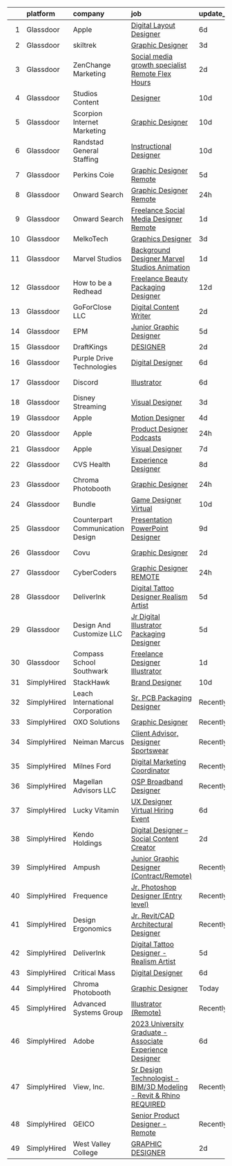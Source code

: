 

|    | platform    | company                          | job                                                                                                                                                                                                                                                                                                                                                                                                                                                                                                                                                                                                                                                                                                                                                                                                                                                                                                                                                                                                                                                                                                                                                                                                                                                                                                                                                                                                          | update_time   | location                      |
|---:|:------------|:---------------------------------|:-------------------------------------------------------------------------------------------------------------------------------------------------------------------------------------------------------------------------------------------------------------------------------------------------------------------------------------------------------------------------------------------------------------------------------------------------------------------------------------------------------------------------------------------------------------------------------------------------------------------------------------------------------------------------------------------------------------------------------------------------------------------------------------------------------------------------------------------------------------------------------------------------------------------------------------------------------------------------------------------------------------------------------------------------------------------------------------------------------------------------------------------------------------------------------------------------------------------------------------------------------------------------------------------------------------------------------------------------------------------------------------------------------------|:--------------|:------------------------------|
|  1 | Glassdoor   | Apple                            | [Digital Layout Designer](https://www.glassdoor.com/partner/jobListing.htm?pos=101&ao=1110586&s=58&guid=00000182e86cf401bd48307a34e128ff&src=GD_JOB_AD&t=SR&vt=w&cs=1_1c807a6a&cb=1661756831268&jobListingId=1008087407427&cpc=FD1C1DA32C38CFA7&jrtk=3-0-1gbk6pt61gfoo801-1gbk6pt6ngfok800-3a88cbb6245b3746--6NYlbfkN0BvKrLyj5gPmtZO9T8euul8TCxuuKNOtzRJOomxnwSEodTz2Bc-sPZlMlNbJQ5kKAtnIqVQtGrRr6xieWlWDZObPwTAX-OchRmxXazG0y7ixnj08xoN3049OQxJcQGuA6TsR_VIPsSirgjJCPM1RX9CJ3ndzBJtAfGcY09FTM-XzbWj8whopbaGGWjy8QToa7SzGWw6vlAFbA-8Oo614-xMVe1lPvm_Hg4L8ZS8tSJ9HcrEUny-18WlBugerZfYUsnTI2xfns5W-WwM5fqq7z7LqCTDCp7J-mZ7I4JmU6qidhLpzBHmRg3OUeB4ptVfIHVUHXOJ4fPkhxJluOrDkmJHeDBae1lo-6XM6z5LzQvOg1FJX-hTvH5s8js0c3tz6AuCl7rp9htMl9HMs14RSJ-C-iJo3Sza18nCKpFOtBDw_uqwS62mye9vhY3kufrEtTaQPewcJVp0ZyJT5Bi7ytqyGV9sTnq3QOS0CZrAIPulRbH3UbZzPuoivCnJ18YFYrgdTQ1WetbAb72-i4pIm-cbXCUcO-EbIqluRyAhw89X4HM9cqUHwQXVKZCKznV7msyigckI6LyxWrVLPEt6l5hFbIsQirrGmnzmczSqhMtBPly0C7lt3W-3eCp3vHz83437fHCeX3pSUVji9v1fhqXRskRHbKKwuBHmy-b4Kt8euv55L7wXE8x-qJy21qZZhRFN_n9B9_ShNKr-hUlB2Zm6A859gjt3WNM7VRCU5Flz-1LJYVu4gZgJUCDW0wcskU7Fcgo7J394sVRi2FL2LYSPIRiB5at8jNCS1mgyWMa_6z9RYYKlfroAYscva33gSsPpJpml8kZexael0y0OdvkI22pWNCA36X29WsHzaxxVKpbW-81LNVa0Dz5sZmRUqopIkK0vmBHeu66YxlVYUJnrxEamoAkOmQ5DTUCzorODHuBzJDEPmM_-bZswQ2XDwcG0aI2CdyPbFdf8BXFxKscl)                                                                | 6d            | Beaverton, OR                 |
|  2 | Glassdoor   | skiltrek                         | [Graphic Designer](https://www.glassdoor.com/partner/jobListing.htm?pos=119&ao=1136043&s=58&guid=00000182e86cf401bd48307a34e128ff&src=GD_JOB_AD&t=SR&vt=w&ea=1&cs=1_ab48c5e2&cb=1661756831270&jobListingId=1008093573531&jrtk=3-0-1gbk6pt61gfoo801-1gbk6pt6ngfok800-7b8d5e09ddf61161-)                                                                                                                                                                                                                                                                                                                                                                                                                                                                                                                                                                                                                                                                                                                                                                                                                                                                                                                                                                                                                                                                                                                       | 3d            | Remote                        |
|  3 | Glassdoor   | ZenChange Marketing              | [Social media growth specialist   Remote  Flex Hours](https://www.glassdoor.com/partner/jobListing.htm?pos=103&ao=1110586&s=58&guid=00000182e86cf401bd48307a34e128ff&src=GD_JOB_AD&t=SR&vt=w&ea=1&cs=1_b5766e0f&cb=1661756831269&jobListingId=1008097089832&cpc=9908D8D4413DBB8A&jrtk=3-0-1gbk6pt61gfoo801-1gbk6pt6ngfok800-cc59ad877b1d5c37--6NYlbfkN0DdLn5tXN_RiyJSiFodarGZFJKa8s6F6AK0THPBWp05MQOFQCzoYzZxMhuFslO7ZNThBzeeXkP-N6w-D-MwDaAx6x5tjMKegXvQ5a50KA5rTw7QeKenGgHlCc5YedCXJ_x32svpPV0INv_c0T9ixdWInxrPRPAot0y60xrDqi-KNJpf3VgJh_9cWhIpEj-s6yOWPhhJnbz97V0kgBiX1mwhRTLUy04tLpOOeFXGQjk75SpP2AfQM6KkYuNZpVfsTFmJCrb5Iqte96XLVbjW8f9TDEyFhNYaQYWofwG3pRCAECr5tZJ1ohBrxWPXBhmKz51v6zpY4sX8p2138OjuSjP0l8MmRehZGKMsFj6cDrtvzySeMCvWSpf87k8yP3jijNS8T8SCVnCe9E1YEkKx1UA7MjKBC5rCAlBVXAGLqLv5UnZGrtf1jyf1GM39e-jaHM41zMRtN5nABY46IFIuzitLGkD3ead87z0X8pcVWQ2fRANc89yBh6_oB4yWz9ujVeyTHl6GVZ6ZLppdN0L33MHZXxsQILVTpXs%3D)                                                                                                                                                                                                                                                                                                                                                                                                                                                                                 | 2d            | Remote                        |
|  4 | Glassdoor   | Studios Content                  | [Designer](https://www.glassdoor.com/partner/jobListing.htm?pos=120&ao=1136043&s=58&guid=00000182e86cf401bd48307a34e128ff&src=GD_JOB_AD&t=SR&vt=w&cs=1_bc6c71f3&cb=1661756831270&jobListingId=1008078500106&jrtk=3-0-1gbk6pt61gfoo801-1gbk6pt6ngfok800-7e3a1ec9b393dd6b-)                                                                                                                                                                                                                                                                                                                                                                                                                                                                                                                                                                                                                                                                                                                                                                                                                                                                                                                                                                                                                                                                                                                                    | 10d           | Burbank, CA                   |
|  5 | Glassdoor   | Scorpion Internet Marketing      | [Graphic Designer](https://www.glassdoor.com/partner/jobListing.htm?pos=127&ao=1136043&s=58&guid=00000182e86cf401bd48307a34e128ff&src=GD_JOB_AD&t=SR&vt=w&cs=1_59939706&cb=1661756831271&jobListingId=1008079644216&jrtk=3-0-1gbk6pt61gfoo801-1gbk6pt6ngfok800-102242489f72aba8-)                                                                                                                                                                                                                                                                                                                                                                                                                                                                                                                                                                                                                                                                                                                                                                                                                                                                                                                                                                                                                                                                                                                            | 10d           | Remote                        |
|  6 | Glassdoor   | Randstad General Staffing        | [Instructional Designer](https://www.glassdoor.com/partner/jobListing.htm?pos=105&ao=1110586&s=58&guid=00000182e86cf401bd48307a34e128ff&src=GD_JOB_AD&t=SR&vt=w&ea=1&cs=1_a1786f86&cb=1661756831269&jobListingId=1008079155851&cpc=8795CF9063CD573D&jrtk=3-0-1gbk6pt61gfoo801-1gbk6pt6ngfok800-18b805804acbab83--6NYlbfkN0BP0SNj5t90jkfF5SbRhYc-YYyKnIlIACqwosTKYtJiUDnNwr95_yCCaj4i1P0DjeJIenB5VX5Dtw3zu90IJ--kfwZrHUNH1vr9HXF0ByJEjkulWZb0USU3fXMEcJnWGQP26r5U5HWUWBo9cBYzuTMjsokKtI-lvImRFMddFWLcwyo6Mo5p3SGDEdu0OeU8C7OlXhK6UNe6q_Knu_lVuWozynaZF_dUtOOZv9ibNpDtIJTJI58frBQ2f3ZbDGkekdJoMJneJvzH9CxLRAPnQGS9eeITPTpUe2VCr1egXQ3cJukxninDmxOqaQQJWNsYWTbmfevpMoZ_lELsXKe9p8JQGgTfkaBJJSvSbEh4YLXL4DnYln2EEEbJc6gtberHkjkoEpYzRozcuNkLZcZ99PkoENj-BVVoNGiUxt1sSuH8OD8d27RGtlVJG9YOqwqAfE63Ol1mIsWa9nf6S0ta4JGcZ3gUYdB7hkSxtRSLPCvUJPBTLU4uq0pdTX1w3hUjBNdDu5OedsJnVcM_g9GKjSWF-3krbDGFJz4LTv8yfazXXmV68Qz8N_SS3yC9MJCjhf0tg42Q478U8yrVl4X04DQcn1Yl8nssgJkxtUxlz1P8Vga4ninSZC01T12uYqsLHhKOp02PT8lA77TNmBxqWFhI)                                                                                                                                                                                                                                                                                                                                                                                            | 10d           | Remote                        |
|  7 | Glassdoor   | Perkins Coie                     | [Graphic Designer   Remote](https://www.glassdoor.com/partner/jobListing.htm?pos=112&ao=1136043&s=58&guid=00000182e86cf401bd48307a34e128ff&src=GD_JOB_AD&t=SR&vt=w&cs=1_71948b45&cb=1661756831270&jobListingId=1008088557866&jrtk=3-0-1gbk6pt61gfoo801-1gbk6pt6ngfok800-ebd22c716f2ff4d3-)                                                                                                                                                                                                                                                                                                                                                                                                                                                                                                                                                                                                                                                                                                                                                                                                                                                                                                                                                                                                                                                                                                                   | 5d            | Seattle, WA                   |
|  8 | Glassdoor   | Onward Search                    | [Graphic Designer  Remote ](https://www.glassdoor.com/partner/jobListing.htm?pos=104&ao=1110586&s=58&guid=00000182e86cf401bd48307a34e128ff&src=GD_JOB_AD&t=SR&vt=w&cs=1_062afa94&cb=1661756831269&jobListingId=1008099053227&cpc=8795CF9063CD573D&jrtk=3-0-1gbk6pt61gfoo801-1gbk6pt6ngfok800-627d85c96d3fa8dc--6NYlbfkN0B7YoEZZ2QAGDyEGGmBPAUWSHc1Mt3sMCn9FehKcWA3w0R0aH9tn_iPRcrT6N-MqNSKNrT-daihhhZfXg3lc9NM6wJlZqDDxeMxpHfRS1t8gKxmaViRX0sxHEXZy-ivxLwlRylF00luSL8u0fdbzIwqK35xLDqK2WHwuj1XI_QPpceKsydN7E-uxCr4y0kPUo4sK9Gge2Nv0uo8KwUvLqPzcQNUnO837NdfNMEveHnAvEgSvt_IjujuqMpOkYQDPHn5AUAmeZLwtJ23at8fLeVQkFpkJw-5DChoyiRyXYhtL4qaMmyuBIm3M7nKOT2PsawPKTtiyO2GKKgxVwMNqjHnjC8AJyyCUnOLA0tmVgWCKGHVgZOcoQzMlZCYxdmKKZcpEybF0Mme9_teeW8iLoXd2PYABKke1MHddNdOEVpumOCDJoy-KZUGnrWPTXgn2su84c3SPhRqAQcnXxJ_GDAEY88jCM4fSLuKbOQdM65LtxBp9LWONKM0A9BvtPB8Az--mKklwhbuk0lVvQaHlKnvbkmIjg_IZx6HreBuMoy70L7jmuCj7nM_cnbfkAHuJcfHd2dx6S90lI9R3sgrB5GnkYx1JujQmlSnbFdnJrvZYWCCx5uec78s6vxH59r8jxpk5qhREDT6hbA3d0PiZjBpGRfDzTwGcYJjpq1zQbl739ExqTGtn3pAwBq2SqneFNnFWzkieMXQmviIaE494SFnNS4Ewq8Fmd-b5Xo_R54_HCAT3nwJunyI8BnPcebl6JEZc8gDCM0boga14M4-CTwBALLoK4b3vA7wz7EfC78sQ0siun4Ev2PiDNYRRgRezP-LR8lnbM3UK3OUgIkjOMMade3goGEd0fv7kZWHwRCu3faJ4-bFLS1Jkk63-LCG4k-RRf2Ha1S8IDlyLYavlhFV6KtWlWSQbsPauTxR7Wd5-9gQABaicXvnznxidIhcKFkzbfYGjoO8WE57TB8hPHrTw6lOQs0CFuUtc0H51VxPtY3XK-8Qc0Sxe1OalG_863U%3D)                | 24h           | Los Angeles, CA               |
|  9 | Glassdoor   | Onward Search                    | [Freelance Social Media Designer  Remote ](https://www.glassdoor.com/partner/jobListing.htm?pos=107&ao=1110586&s=58&guid=00000182e86cf401bd48307a34e128ff&src=GD_JOB_AD&t=SR&vt=w&cs=1_8f239e1e&cb=1661756831269&jobListingId=1008098064202&cpc=9908D8D4413DBB8A&jrtk=3-0-1gbk6pt61gfoo801-1gbk6pt6ngfok800-36cb14f4a5041696--6NYlbfkN0B7YoEZZ2QAGDyEGGmBPAUWSHc1Mt3sMCn9FehKcWA3w0R0aH9tn_iPRcrT6N-MqNS3OebK6zBBJLvOxY-0lemLIPNQoOGUtbSKLqrsJNJ0vSBgvW_7tk11ZrKJkca_nxxwGKfe4Oze9rJ3PCemlsOFkEhvhWyVw8yL9lYzePKPqmQPRf8d1dJ1OhWpmoro-Eq7XevBiYx2ZRMA77nEqPQHwRrgUI2r-kbLjwtGkUOdatHRQ4Z8s-_EI5ZPA6jE94VOT5BuwCz2_HqZbFT2bDOK97YaW3-Zs7eX6L3Vkz5ZGcCZ8HCzz6gVuKivzpzc7wrLOpT-rGVIdalC1-P72M4HkPEvZGntqLKCAErHohlalh0bQBPSoHQ-25tV4XybhE-yGD1y4efCJk4trEQkt4vrk0L7XqIeuSFw5Hff4bAzYX_m5eF0q9aN-EJfWwvvFFgte44CZOnXAVgsLzt5QyGwmMmhCHuWiJfhiny1mn9C7wiKLBp-XLdsWFjorwMbsZM0DTP6IEzfheUaR_1sPxWIdCewxFm-uFidG4g7GMP2klzTy2tQHdmZ2CWCRSycDOw27T1ciWgh83fHNuP1Y7adVJEyjHXDUDNFyzMEyszmouUFkm5XfKGzVE1nuMVTIcbs30glMtsNRB8YW27nhgzYw7J7MEcHh5LDSdpOxgZJQX3gYpW24NdzDRnhx_GoJqJx_pexx3HUWN1TtgSZKp4GC1TwIVcHDtC1ywa0FbZxfRubcd8BHwXmv979rHDshT6VWUexOvh1Bz5hlol4-ziRbcag5gSjYDBmll2J9nLUhaUKjoXo0-WGwenvEBwSJmjsPEXwjywtYPW7MxR7TSFSRMjcBM9x4XRaTaMiOoqO7NjF2eR0aCHV8KhkY3sc-_494b5Q3PySkO_WBpqJmbKdVrfjTnyrtzqBiXNBarE-NF_iPK0hHYSI5-EIrhUrqYh6t1RvsF1zgvHI1pn7kXYMyvPEqTTxJ6e6e-MZX16AkKUuSuDIzSUxBu5msLPyK3k%3D) | 1d            | New Jersey                    |
| 10 | Glassdoor   | MelkoTech                        | [Graphics Designer](https://www.glassdoor.com/partner/jobListing.htm?pos=113&ao=1136043&s=58&guid=00000182e86cf401bd48307a34e128ff&src=GD_JOB_AD&t=SR&vt=w&cs=1_a78d33b2&cb=1661756831270&jobListingId=1008094859057&jrtk=3-0-1gbk6pt61gfoo801-1gbk6pt6ngfok800-b2f4b30c8b101595-)                                                                                                                                                                                                                                                                                                                                                                                                                                                                                                                                                                                                                                                                                                                                                                                                                                                                                                                                                                                                                                                                                                                           | 3d            | Remote                        |
| 11 | Glassdoor   | Marvel Studios                   | [Background Designer   Marvel Studios Animation](https://www.glassdoor.com/partner/jobListing.htm?pos=130&ao=1136043&s=58&guid=00000182e86cf401bd48307a34e128ff&src=GD_JOB_AD&t=SR&vt=w&cs=1_9534577b&cb=1661756831271&jobListingId=1008098248766&jrtk=3-0-1gbk6pt61gfoo801-1gbk6pt6ngfok800-549b305f52acca06-)                                                                                                                                                                                                                                                                                                                                                                                                                                                                                                                                                                                                                                                                                                                                                                                                                                                                                                                                                                                                                                                                                              | 1d            | Burbank, CA                   |
| 12 | Glassdoor   | How to be a Redhead              | [Freelance Beauty Packaging Designer](https://www.glassdoor.com/partner/jobListing.htm?pos=116&ao=1136043&s=58&guid=00000182e86cf401bd48307a34e128ff&src=GD_JOB_AD&t=SR&vt=w&ea=1&cs=1_a9d8b7ec&cb=1661756831270&jobListingId=1008074854296&jrtk=3-0-1gbk6pt61gfoo801-1gbk6pt6ngfok800-3b678a8a9f0d509b-)                                                                                                                                                                                                                                                                                                                                                                                                                                                                                                                                                                                                                                                                                                                                                                                                                                                                                                                                                                                                                                                                                                    | 12d           | Remote                        |
| 13 | Glassdoor   | GoForClose LLC                   | [Digital Content Writer](https://www.glassdoor.com/partner/jobListing.htm?pos=117&ao=1136043&s=58&guid=00000182e86cf401bd48307a34e128ff&src=GD_JOB_AD&t=SR&vt=w&ea=1&cs=1_72de34e5&cb=1661756831270&jobListingId=1008096995928&jrtk=3-0-1gbk6pt61gfoo801-1gbk6pt6ngfok800-d917b197087f31f9-)                                                                                                                                                                                                                                                                                                                                                                                                                                                                                                                                                                                                                                                                                                                                                                                                                                                                                                                                                                                                                                                                                                                 | 2d            | Remote                        |
| 14 | Glassdoor   | EPM                              | [Junior Graphic Designer](https://www.glassdoor.com/partner/jobListing.htm?pos=124&ao=1136043&s=58&guid=00000182e86cf401bd48307a34e128ff&src=GD_JOB_AD&t=SR&vt=w&ea=1&cs=1_0de6ed57&cb=1661756831271&jobListingId=1008089364294&jrtk=3-0-1gbk6pt61gfoo801-1gbk6pt6ngfok800-ea28def4a1a6eb50-)                                                                                                                                                                                                                                                                                                                                                                                                                                                                                                                                                                                                                                                                                                                                                                                                                                                                                                                                                                                                                                                                                                                | 5d            | Atlanta, GA                   |
| 15 | Glassdoor   | DraftKings                       | [DESIGNER](https://www.glassdoor.com/partner/jobListing.htm?pos=129&ao=1136043&s=58&guid=00000182e86cf401bd48307a34e128ff&src=GD_JOB_AD&t=SR&vt=w&cs=1_b4f2aa0d&cb=1661756831271&jobListingId=1008097123558&jrtk=3-0-1gbk6pt61gfoo801-1gbk6pt6ngfok800-1cdb88cf6240b6e9-)                                                                                                                                                                                                                                                                                                                                                                                                                                                                                                                                                                                                                                                                                                                                                                                                                                                                                                                                                                                                                                                                                                                                    | 2d            | Boston, MA                    |
| 16 | Glassdoor   | Purple Drive Technologies        | [Digital Designer](https://www.glassdoor.com/partner/jobListing.htm?pos=110&ao=1136043&s=58&guid=00000182e86cf401bd48307a34e128ff&src=GD_JOB_AD&t=SR&vt=w&ea=1&cs=1_76e98ba6&cb=1661756831269&jobListingId=1008086241677&jrtk=3-0-1gbk6pt61gfoo801-1gbk6pt6ngfok800-35eec477d995546b-)                                                                                                                                                                                                                                                                                                                                                                                                                                                                                                                                                                                                                                                                                                                                                                                                                                                                                                                                                                                                                                                                                                                       | 6d            | Remote                        |
| 17 | Glassdoor   | Discord                          | [Illustrator](https://www.glassdoor.com/partner/jobListing.htm?pos=109&ao=1136043&s=58&guid=00000182e86cf401bd48307a34e128ff&src=GD_JOB_AD&t=SR&vt=w&cs=1_be57ec86&cb=1661756831269&jobListingId=1008086784615&jrtk=3-0-1gbk6pt61gfoo801-1gbk6pt6ngfok800-371e2e60fe36ff40-)                                                                                                                                                                                                                                                                                                                                                                                                                                                                                                                                                                                                                                                                                                                                                                                                                                                                                                                                                                                                                                                                                                                                 | 6d            | San Francisco, CA             |
| 18 | Glassdoor   | Disney Streaming                 | [Visual Designer](https://www.glassdoor.com/partner/jobListing.htm?pos=115&ao=1136043&s=58&guid=00000182e86cf401bd48307a34e128ff&src=GD_JOB_AD&t=SR&vt=w&cs=1_f4ea77a7&cb=1661756831270&jobListingId=1008093558407&jrtk=3-0-1gbk6pt61gfoo801-1gbk6pt6ngfok800-4dfa923326da9c16-)                                                                                                                                                                                                                                                                                                                                                                                                                                                                                                                                                                                                                                                                                                                                                                                                                                                                                                                                                                                                                                                                                                                             | 3d            | New York, NY                  |
| 19 | Glassdoor   | Apple                            | [Motion Designer](https://www.glassdoor.com/partner/jobListing.htm?pos=111&ao=1136043&s=58&guid=00000182e86cf401bd48307a34e128ff&src=GD_JOB_AD&t=SR&vt=w&cs=1_1f1ae9e3&cb=1661756831270&jobListingId=1008090605794&jrtk=3-0-1gbk6pt61gfoo801-1gbk6pt6ngfok800-e1cf6c8b67beb2fb-)                                                                                                                                                                                                                                                                                                                                                                                                                                                                                                                                                                                                                                                                                                                                                                                                                                                                                                                                                                                                                                                                                                                             | 4d            | Cupertino, CA                 |
| 20 | Glassdoor   | Apple                            | [Product Designer   Podcasts](https://www.glassdoor.com/partner/jobListing.htm?pos=121&ao=1136043&s=58&guid=00000182e86cf401bd48307a34e128ff&src=GD_JOB_AD&t=SR&vt=w&cs=1_86c507d3&cb=1661756831270&jobListingId=1008100247050&jrtk=3-0-1gbk6pt61gfoo801-1gbk6pt6ngfok800-21626f856a8471a8-)                                                                                                                                                                                                                                                                                                                                                                                                                                                                                                                                                                                                                                                                                                                                                                                                                                                                                                                                                                                                                                                                                                                 | 24h           | Cupertino, CA                 |
| 21 | Glassdoor   | Apple                            | [Visual Designer](https://www.glassdoor.com/partner/jobListing.htm?pos=118&ao=1136043&s=58&guid=00000182e86cf401bd48307a34e128ff&src=GD_JOB_AD&t=SR&vt=w&cs=1_bcd4f5c3&cb=1661756831270&jobListingId=1008084546211&jrtk=3-0-1gbk6pt61gfoo801-1gbk6pt6ngfok800-f8d7bc85f08e5861-)                                                                                                                                                                                                                                                                                                                                                                                                                                                                                                                                                                                                                                                                                                                                                                                                                                                                                                                                                                                                                                                                                                                             | 7d            | Cupertino, CA                 |
| 22 | Glassdoor   | CVS Health                       | [Experience Designer](https://www.glassdoor.com/partner/jobListing.htm?pos=123&ao=1136043&s=58&guid=00000182e86cf401bd48307a34e128ff&src=GD_JOB_AD&t=SR&vt=w&cs=1_79f1fa99&cb=1661756831270&jobListingId=1008082969855&jrtk=3-0-1gbk6pt61gfoo801-1gbk6pt6ngfok800-9f458f74047c52c8-)                                                                                                                                                                                                                                                                                                                                                                                                                                                                                                                                                                                                                                                                                                                                                                                                                                                                                                                                                                                                                                                                                                                         | 8d            | Boston, MA                    |
| 23 | Glassdoor   | Chroma Photobooth                | [Graphic Designer](https://www.glassdoor.com/partner/jobListing.htm?pos=108&ao=1136043&s=58&guid=00000182e86cf401bd48307a34e128ff&src=GD_JOB_AD&t=SR&vt=w&cs=1_ab700e13&cb=1661756831269&jobListingId=1008100125331&jrtk=3-0-1gbk6pt61gfoo801-1gbk6pt6ngfok800-8690e838dd17c0ad-)                                                                                                                                                                                                                                                                                                                                                                                                                                                                                                                                                                                                                                                                                                                                                                                                                                                                                                                                                                                                                                                                                                                            | 24h           | Remote                        |
| 24 | Glassdoor   | Bundle                           | [Game Designer  Virtual ](https://www.glassdoor.com/partner/jobListing.htm?pos=128&ao=1136043&s=58&guid=00000182e86cf401bd48307a34e128ff&src=GD_JOB_AD&t=SR&vt=w&ea=1&cs=1_a76306a7&cb=1661756831271&jobListingId=1008079560672&jrtk=3-0-1gbk6pt61gfoo801-1gbk6pt6ngfok800-750ea4ec84bd0b34-)                                                                                                                                                                                                                                                                                                                                                                                                                                                                                                                                                                                                                                                                                                                                                                                                                                                                                                                                                                                                                                                                                                                | 10d           | Remote                        |
| 25 | Glassdoor   | Counterpart Communication Design | [Presentation   PowerPoint Designer](https://www.glassdoor.com/partner/jobListing.htm?pos=102&ao=1110586&s=58&guid=00000182e86cf401bd48307a34e128ff&src=GD_JOB_AD&t=SR&vt=w&ea=1&cs=1_554b6eb0&cb=1661756831268&jobListingId=1008081622935&cpc=59DEFF8D475298C3&jrtk=3-0-1gbk6pt61gfoo801-1gbk6pt6ngfok800-d2a524c6708e5273--6NYlbfkN0DizcbajBQcxE9al7hfL2c6AidRBn6P7P5WO9HAJmrYW6FmI0PXb1KAhWhy4DDzce_Eo_NLUhPzyY-26DsrlJjbnUJkTLG6RHRFQ_O5YQFMlLeSgPXS7JsiJYIYwsqslqbC-bknOl3sE7w7zn07vpdzORH6KOpENz8pUwyM5sY24HcaLEkFDcX8S7yFNd5nu6W1l6fwonY03hF0tAIhQu3bkKd2nWV-DJGgZOzMbnGsUq4_f_0mG8bduAJB3y4-eAAQD4fvp6VcedOsdEsZ3dVVENeIFSpkw1lpnKFrrBnSkmhKe65D6aBiVugNslJH_mw3VOeQKCdWN32bZycsWMLgk-U_V4tHwF8mGDGkJCZnrZt-TdC1K4RkGQ9SRmYmU-J-IUTxnJVkS4TWFAQD8C5Ur2D0ksEF4vTFoNNzvKe_CJVVk9wi9YsktQNKuVind0nZa3GizaYlq5UWDZg1pxBAwPPpDhNYMaFvQjmKpggMLNQOCcqb-8S735D6po6xayxGu4hvo2cqBw%3D%3D)                                                                                                                                                                                                                                                                                                                                                                                                                                                                                                                    | 9d            | Remote                        |
| 26 | Glassdoor   | Covu                             | [Graphic Designer](https://www.glassdoor.com/partner/jobListing.htm?pos=122&ao=1136043&s=58&guid=00000182e86cf401bd48307a34e128ff&src=GD_JOB_AD&t=SR&vt=w&ea=1&cs=1_2ddf2251&cb=1661756831270&jobListingId=1008097826139&jrtk=3-0-1gbk6pt61gfoo801-1gbk6pt6ngfok800-6f8b7bf054c6adf0-)                                                                                                                                                                                                                                                                                                                                                                                                                                                                                                                                                                                                                                                                                                                                                                                                                                                                                                                                                                                                                                                                                                                       | 2d            | Los Angeles, CA               |
| 27 | Glassdoor   | CyberCoders                      | [Graphic Designer  REMOTE](https://www.glassdoor.com/partner/jobListing.htm?pos=106&ao=1110586&s=58&guid=00000182e86cf401bd48307a34e128ff&src=GD_JOB_AD&t=SR&vt=w&ea=1&cs=1_a9d28429&cb=1661756831269&jobListingId=1008099568937&cpc=F41FEAB56D215062&jrtk=3-0-1gbk6pt61gfoo801-1gbk6pt6ngfok800-3925cd261ae93534--6NYlbfkN0CpFJQzrgRR8WqXWK1qKKEqALWJw739KlKqr2H-MSI4eoBlI4EFrmor2FYZMP3muM3GyUliC7ZWoBWQmm5A9sANrvjFevvpUKt-bjA3uNTEHYyRskcAJOjTXmPD129tG1Snn2G_ME722jicaTXna76ixapMMD9O5RvsX_1fwKrVyNN9DdueiK-gfiAF_g8id-BxJlk191P0Ym8PIjyDGPxeAr9Br8-9oLPTSwYIfbq-F0_qkU4V_sOLOUcoJsNF49e_8SK75pTcZJzsLgyZCpWIKM4afU0bgPD6PCCRulRBwdwGnoOIaBjwgBTbF2mlqZmSTbM-B7zapEQkyjJfbtvv4dB4Ejxx4d8Uq701B7l6TWD6W1n6_TKGIneqldjBIonrew_7AsV0QgtM4mxZRJEfAHPBy-aw0mSayxMjS2jClR1AdKUedsIZ176gXM7hySXdQ2FeVN5NZPWvFtd94pKg3zZSaHC28x873-kwJuBrvky5PgX_ouFBH5fncIx5aA7sWWrUkXTzvFijmteVtP2d7Keml0ZifFj6ci30xZMxaopZzVM_lVBOYY9uR12_bLZUteBEUBI86FIcZjsTR89HDdYEm07mCmc5qu_LWEUV03_hUBA2oYO7Bs9TCeOWKSse8yzO6JKCvRRSZykBiwCQujlDqZIllKnTA9R1EoJmJI0EhBhIo8X_6-pd64JIHfi8CTprYlV3L3LaxdqexDE9UwlxtuqEgkg5Baz8FfvP9TpsQUqA3uvNLNot52SRDBXMly8KhPhHySNgOxt9CD9uQROgJ438stymGNFfsBTzdjKERNfFywkedChEcnvxUseRDwGlLvne0s_i0sEcisqcflUky213UjBEAS_lJ3JAnj9kyyGVxpYOlOR1SeenxWbG3emFBXGRYCgP9BoFO9yy8wsY28iuG2_pzdNQZbxGR7sHMSjzsHwSH9w51l5Kj72Hfr2oWekTAk6DLKyv5iRokrrme5ePrCvNXdLSgf58bw%3D%3D)                              | 24h           | Montclair, NJ                 |
| 28 | Glassdoor   | DeliverInk                       | [Digital Tattoo Designer   Realism Artist](https://www.glassdoor.com/partner/jobListing.htm?pos=125&ao=1136043&s=58&guid=00000182e86cf401bd48307a34e128ff&src=GD_JOB_AD&t=SR&vt=w&ea=1&cs=1_615232f5&cb=1661756831271&jobListingId=1008088755996&jrtk=3-0-1gbk6pt61gfoo801-1gbk6pt6ngfok800-f8d35afeb8881831-)                                                                                                                                                                                                                                                                                                                                                                                                                                                                                                                                                                                                                                                                                                                                                                                                                                                                                                                                                                                                                                                                                               | 5d            | Remote                        |
| 29 | Glassdoor   | Design And Customize LLC         | [Jr  Digital Illustrator   Packaging Designer](https://www.glassdoor.com/partner/jobListing.htm?pos=126&ao=1136043&s=58&guid=00000182e86cf401bd48307a34e128ff&src=GD_JOB_AD&t=SR&vt=w&ea=1&cs=1_101b6967&cb=1661756831271&jobListingId=1008089662448&jrtk=3-0-1gbk6pt61gfoo801-1gbk6pt6ngfok800-50244686024c1f40-)                                                                                                                                                                                                                                                                                                                                                                                                                                                                                                                                                                                                                                                                                                                                                                                                                                                                                                                                                                                                                                                                                           | 5d            | Burlingame, CA                |
| 30 | Glassdoor   | Compass School Southwark         | [Freelance Designer Illustrator](https://www.glassdoor.com/partner/jobListing.htm?pos=114&ao=1136043&s=58&guid=00000182e86cf401bd48307a34e128ff&src=GD_JOB_AD&t=SR&vt=w&ea=1&cs=1_3b4c3e61&cb=1661756831270&jobListingId=1008098374352&jrtk=3-0-1gbk6pt61gfoo801-1gbk6pt6ngfok800-41a553fcc1c550a7-)                                                                                                                                                                                                                                                                                                                                                                                                                                                                                                                                                                                                                                                                                                                                                                                                                                                                                                                                                                                                                                                                                                         | 1d            | Remote                        |
| 31 | SimplyHired | StackHawk                        | [Brand Designer](https://www.simplyhired.com/job/bEoJK1XWjU0lngykcvIrrSm6mGNdGERSJbjUBFJsYIzaD14d7cHvdA?q=digital+designer)                                                                                                                                                                                                                                                                                                                                                                                                                                                                                                                                                                                                                                                                                                                                                                                                                                                                                                                                                                                                                                                                                                                                                                                                                                                                                  | 10d           | Remote                        |
| 32 | SimplyHired | Leach International Corporation  | [Sr. PCB Packaging Designer](https://www.simplyhired.com/job/CY_L3ifU6jHJIruCEt2By_gDJBLASOEM4rp4V4wOYWCvOYRfJANygg?q=digital+designer)                                                                                                                                                                                                                                                                                                                                                                                                                                                                                                                                                                                                                                                                                                                                                                                                                                                                                                                                                                                                                                                                                                                                                                                                                                                                      | Recently      | Buena Park, CA                |
| 33 | SimplyHired | OXO Solutions                    | [Graphic Designer](https://www.simplyhired.com/job/BXUyWLRJM5GqlXxmpwBw-g_A_qs7M6-f7IDZTvQqqHxFROKtKw3p1Q?q=digital+designer)                                                                                                                                                                                                                                                                                                                                                                                                                                                                                                                                                                                                                                                                                                                                                                                                                                                                                                                                                                                                                                                                                                                                                                                                                                                                                | Recently      | Adobe, AZ                     |
| 34 | SimplyHired | Neiman Marcus                    | [Client Advisor, Designer Sportswear](https://www.simplyhired.com/job/cRybzVEhkFKQFPuyCGy5b1RQJQTE9Dzbf6ZXFTg4729N_7GlD1tmuQ?q=digital+designer)                                                                                                                                                                                                                                                                                                                                                                                                                                                                                                                                                                                                                                                                                                                                                                                                                                                                                                                                                                                                                                                                                                                                                                                                                                                             | Recently      | San Francisco, CA             |
| 35 | SimplyHired | Milnes Ford                      | [Digital Marketing Coordinator](https://www.simplyhired.com/job/TPTgkJmG6ayFEiMXQ7NhuDc7JPYjC48ewUteCX6Lwc6a2w2rbzgiWA?q=digital+designer)                                                                                                                                                                                                                                                                                                                                                                                                                                                                                                                                                                                                                                                                                                                                                                                                                                                                                                                                                                                                                                                                                                                                                                                                                                                                   | Recently      | Lapeer, MI                    |
| 36 | SimplyHired | Magellan Advisors LLC            | [OSP Broadband Designer](https://www.simplyhired.com/job/ciuxo51gbko7GffD52DKo4UpAg6AQGeZqyURjzVjvA0YPEL1oa4Oqg?q=digital+designer)                                                                                                                                                                                                                                                                                                                                                                                                                                                                                                                                                                                                                                                                                                                                                                                                                                                                                                                                                                                                                                                                                                                                                                                                                                                                          | Recently      | Kansas City, MO               |
| 37 | SimplyHired | Lucky Vitamin                    | [UX Designer Virtual Hiring Event](https://www.simplyhired.com/job/7C89A-BTmYf-vl4DAdkMeJog1jUlUbNcSfQ3uvPbsdAwtSK7ISr-uQ?q=digital+designer)                                                                                                                                                                                                                                                                                                                                                                                                                                                                                                                                                                                                                                                                                                                                                                                                                                                                                                                                                                                                                                                                                                                                                                                                                                                                | 6d            | Conshohocken, PA              |
| 38 | SimplyHired | Kendo Holdings                   | [Digital Designer – Social Content Creator](https://www.simplyhired.com/job/ujNzEzFiug3U1CwcWM-jI0RR1-MEuZx7NQTm8YvISO1w4EE2F6t-2w?q=digital+designer)                                                                                                                                                                                                                                                                                                                                                                                                                                                                                                                                                                                                                                                                                                                                                                                                                                                                                                                                                                                                                                                                                                                                                                                                                                                       | 2d            | San Francisco, CA             |
| 39 | SimplyHired | Ampush                           | [Junior Graphic Designer (Contract/Remote)](https://www.simplyhired.com/job/HHQlr66APecfdgc7dNHyMOeFW8Xvc_TnF2kK90-Zu1ZxoCFbt8fK1g?q=digital+designer)                                                                                                                                                                                                                                                                                                                                                                                                                                                                                                                                                                                                                                                                                                                                                                                                                                                                                                                                                                                                                                                                                                                                                                                                                                                       | Recently      | San Francisco, CA             |
| 40 | SimplyHired | Frequence                        | [Jr. Photoshop Designer (Entry level)](https://www.simplyhired.com/job/xTWYgcxs-MGipgF-C8xs3s4d3yLHkI8xoAtvKZaBwhzBiO3S7igRyA?q=digital+designer)                                                                                                                                                                                                                                                                                                                                                                                                                                                                                                                                                                                                                                                                                                                                                                                                                                                                                                                                                                                                                                                                                                                                                                                                                                                            | Recently      | Remote                        |
| 41 | SimplyHired | Design Ergonomics                | [Jr. Revit/CAD Architectural Designer](https://www.simplyhired.com/job/vALSwbc074iJ6CuqZVpoNo7oxSbm0chbGHQEoIWHTRW4m4zjbnB2iA?q=digital+designer)                                                                                                                                                                                                                                                                                                                                                                                                                                                                                                                                                                                                                                                                                                                                                                                                                                                                                                                                                                                                                                                                                                                                                                                                                                                            | Recently      | Fall River, MA                |
| 42 | SimplyHired | DeliverInk                       | [Digital Tattoo Designer - Realism Artist](https://www.simplyhired.com/job/KnK-zxeGZPxX_QSqvDg_EI4mwZpseJMu9Cy_Y28NndP_m_6qmVzvjQ?q=digital+designer)                                                                                                                                                                                                                                                                                                                                                                                                                                                                                                                                                                                                                                                                                                                                                                                                                                                                                                                                                                                                                                                                                                                                                                                                                                                        | 5d            | Remote                        |
| 43 | SimplyHired | Critical Mass                    | [Digital Designer](https://www.simplyhired.com/job/bdUfKx6MIxSkCvf-JOwq7K0yCOGb9dgx0MJSTSSoY-8lhtghPN_xbg?q=digital+designer)                                                                                                                                                                                                                                                                                                                                                                                                                                                                                                                                                                                                                                                                                                                                                                                                                                                                                                                                                                                                                                                                                                                                                                                                                                                                                | 6d            | Cupertino, CA                 |
| 44 | SimplyHired | Chroma Photobooth                | [Graphic Designer](https://www.simplyhired.com/job/1br2q7bO_A1mj5d3hOK8dZWFzrAzHjn1mhzSi-Guuk8Th11lq_ypQg?q=digital+designer)                                                                                                                                                                                                                                                                                                                                                                                                                                                                                                                                                                                                                                                                                                                                                                                                                                                                                                                                                                                                                                                                                                                                                                                                                                                                                | Today         | Remote                        |
| 45 | SimplyHired | Advanced Systems Group           | [Illustrator (Remote)](https://www.simplyhired.com/job/xsZ0NQPiWjcKEwmVSggxgrbvX92GWNBG1OdmNURukmuZLM242fnUvg?q=digital+designer)                                                                                                                                                                                                                                                                                                                                                                                                                                                                                                                                                                                                                                                                                                                                                                                                                                                                                                                                                                                                                                                                                                                                                                                                                                                                            | Recently      | San Francisco, CA             |
| 46 | SimplyHired | Adobe                            | [2023 University Graduate - Associate Experience Designer](https://www.simplyhired.com/job/4Icgv-LreEaTqtXeQiekkWXg7LjzckXdJIkaC8FBtjqY1ZscwBGFLw?q=digital+designer)                                                                                                                                                                                                                                                                                                                                                                                                                                                                                                                                                                                                                                                                                                                                                                                                                                                                                                                                                                                                                                                                                                                                                                                                                                        | 6d            | San Francisco, CA +1 location |
| 47 | SimplyHired | View, Inc.                       | [Sr Design Technologist - BIM/3D Modeling - Revit & Rhino REQUIRED](https://www.simplyhired.com/job/r-EMDI_VtGPS56wqXDwIvVVf9Wc0_fV24JlkHogXp_SHsFRKSxtw7Q?q=digital+designer)                                                                                                                                                                                                                                                                                                                                                                                                                                                                                                                                                                                                                                                                                                                                                                                                                                                                                                                                                                                                                                                                                                                                                                                                                               | Recently      | Milpitas, CA                  |
| 48 | SimplyHired | GEICO                            | [Senior Product Designer - Remote](https://www.simplyhired.com/job/ln3sud8aZd5sLYh7KD6CsvNqb5UO84vfiWg14cWgaPWEKoWKejzmPA?q=digital+designer)                                                                                                                                                                                                                                                                                                                                                                                                                                                                                                                                                                                                                                                                                                                                                                                                                                                                                                                                                                                                                                                                                                                                                                                                                                                                | Recently      | Chevy Chase, MD               |
| 49 | SimplyHired | West Valley College              | [GRAPHIC DESIGNER](https://www.simplyhired.com/job/HnpCmul_hRGlmrc-NYqlWi82wz4kOabvpADjOWRXMIyK4go-chHCWg?q=digital+designer)                                                                                                                                                                                                                                                                                                                                                                                                                                                                                                                                                                                                                                                                                                                                                                                                                                                                                                                                                                                                                                                                                                                                                                                                                                                                                | 2d            | Saratoga, CA                  |